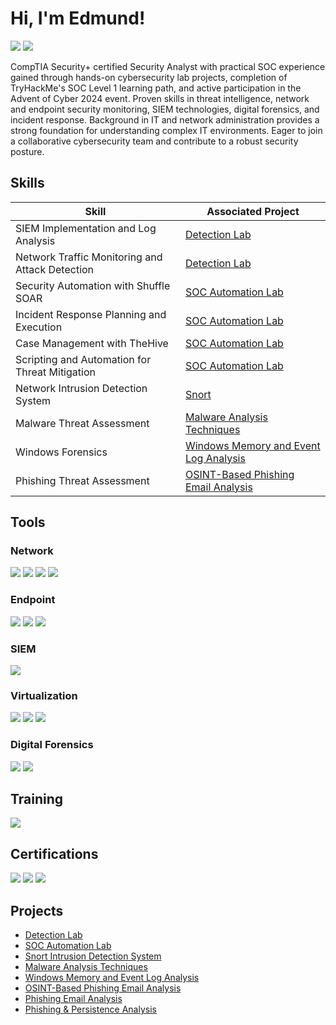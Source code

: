 <h1>Hi, I'm Edmund!</h1>

  <a href="https://www.linkedin.com/in/edgonzalesjr"><img src="https://img.shields.io/badge/-LinkedIn-0072b1?&style=for-the-badge&logo=linkedin&logoColor=white" /></a> <a href="https://tryhackme.com/r/p/EdmundG"><img src="https://img.shields.io/badge/-TryHackMe-4A4A4A?&style=for-the-badge&logo=tryhackme&logoColor=white" /></a>

  <!--<a href="https://tryhackme.com/api/v2/badges/public-profile?userPublicId=2102530"><img src="https://img.shields.io/badge/-TryHackMe-4A4A4A?&style=for-the-badge&logo=tryhackme&logoColor=white" /></a>-->

  CompTIA Security+ certified Security Analyst with practical SOC experience gained through hands-on cybersecurity lab projects, completion of TryHackMe's SOC Level 1 learning path, and active participation in the Advent of Cyber 2024 event. Proven skills in threat intelligence, network and endpoint security monitoring, SIEM technologies, digital forensics, and incident response. Background in IT and network administration provides a strong foundation for understanding complex IT environments. Eager to join a collaborative cybersecurity team and contribute to a robust security posture.

  ## Skills

  | Skill                                         | Associated Project         |
  |-----------------------------------------------|----------------------------|
  | SIEM Implementation and Log Analysis          | <a href="https://github.com/edgonzalesjr/Detection-Lab">Detection Lab</a>|
  | Network Traffic Monitoring and Attack Detection | <a href="https://github.com/edgonzalesjr/Detecton-Lab">Detection Lab</a>|
  | Security Automation with Shuffle SOAR         | <a href="https://github.com/edgonzalesjr/SOC-Automation-Lab">SOC Automation Lab</a>|
  | Incident Response Planning and Execution      | <a href="https://github.com/edgonzalesjr/SOC-Automation-Lab">SOC Automation Lab</a>|
  | Case Management with TheHive                  | <a href="https://github.com/edgonzalesjr/SOC-Automation-Lab">SOC Automation Lab</a>|
  | Scripting and Automation for Threat Mitigation | <a href="https://github.com/edgonzalesjr/SOC-Automation-Lab">SOC Automation Lab</a>|
  | Network Intrusion Detection System           | <a href="https://github.com/edgonzalesjr/Snort-Intrusion-Detection-System">Snort</a>|
  | Malware Threat Assessment                     | <a href="https://github.com/edgonzalesjr/Malware-Analysis-Techniques">Malware Analysis Techniques</a>|
  | Windows Forensics                            | <a href="https://github.com/edgonzalesjr/Windows-Memory-and-Event-Log-Analysis">Windows Memory and Event Log Analysis</a>|
  | Phishing Threat Assessment                     | <a href="https://github.com/edgonzalesjr/Phishing-Threat-Analysis">OSINT-Based Phishing Email Analysis</a>|

  ## Tools

  ### Network
  <div>
      <img src="https://img.shields.io/badge/-FortiGate-003C6C?&style=for-the-badge&logo=fortinet&logoColor=white" />
      <img src="https://img.shields.io/badge/-Wireshark-1679A7?&style=for-the-badge&logo=Wireshark&logoColor=white" />
      <img src="https://img.shields.io/badge/-tcpdump-FF6F61?&style=for-the-badge&logo=tcpdump&logoColor=white" />
      <img src="https://img.shields.io/badge/-Snort-FFCC00?&style=for-the-badge&logo=snort&logoColor=black" />
  </div>

  ### Endpoint
  <div>
      <img src="https://img.shields.io/badge/-Active%20Directory-0078D4?&style=for-the-badge&logo=windows&logoColor=white" />
      <img src="https://img.shields.io/badge/-Wazuh-003C40?&style=for-the-badge&logo=Wazuh&logoColor=white" />
      <img src="https://img.shields.io/badge/-Sysmon-2F3A4E?&style=for-the-badge&logo=windows&logoColor=white" />
  </div>

  ### SIEM
  <div>
      <img src="https://img.shields.io/badge/-Splunk-000000?&style=for-the-badge&logo=Splunk&logoColor=white" />
  </div>

  ### Virtualization
  <div>
      <img src="https://img.shields.io/badge/-AWS%20EC2-FF9900?&style=for-the-badge&logo=amazonaws&logoColor=white" />
      <img src="https://img.shields.io/badge/-Docker-2496ED?&style=for-the-badge&logo=docker&logoColor=white" />
      <img src="https://img.shields.io/badge/-VMware%20Workstation%20Pro-607078?&style=for-the-badge&logo=vmware&logoColor=white" />
  </div>

  ### Digital Forensics
  <div>
      <img src="https://img.shields.io/badge/-Volatility%203-000000?&style=for-the-badge&logo=appveyor&logoColor=white" />
      <img src="https://img.shields.io/badge/-Deep%20Blue%20CLI-0033A0?&style=for-the-badge&logo=windows&logoColor=white" />
  </div>
  
  ## Training
  <div>
  <img src="https://img.shields.io/badge/TryHackMe-SOC%20Level%201-00A8E8?&style=for-the-badge&logo=TryHackMe&logoColor=white" />
  </div>
  
  ## Certifications
  <div>  
  <img src="https://img.shields.io/badge/-Security%2B-FF0000?&style=for-the-badge&logo=CompTIA&logoColor=white" />
  <img src="https://img.shields.io/badge/-Fortinet%20NSE%203%20Network%20Security%20Associate-003E6C?&style=for-the-badge&logo=Fortinet&logoColor=white" />
  <img src="https://img.shields.io/badge/-Huawei%20HCIA%20Cloud%20Computing-00B3E2?&style=for-the-badge&logo=Huawei&logoColor=white" />
  </div>

  ## Projects
  - <a href="https://github.com/edgonzalesjr/Detecton-Lab">Detection Lab</a>
  - <a href="https://github.com/edgonzalesjr/SOC-Automation-Lab">SOC Automation Lab</a>
  - <a href="https://github.com/edgonzalesjr/Snort-Intrusion-Detection-System">Snort Intrusion Detection System</a>
  - <a href="https://github.com/edgonzalesjr/Malware-Analysis-Techniques">Malware Analysis Techniques</a>
  - <a href="https://github.com/edgonzalesjr/Windows-Memory-and-Event-Log-Analysis">Windows Memory and Event Log Analysis</a>
  - <a href="https://github.com/edgonzalesjr/Phishing-Threat-Analysis">OSINT-Based Phishing Email Analysis</a>
  - <a href="https://github.com/edgonzalesjr/Phishing-Attack-Investigation-lnk">Phishing Email Analysis</a>
  - <a href="https://github.com/edgonzalesjr/Phishing-Attack-Investigation-doc">Phishing & Persistence Analysis</a>
